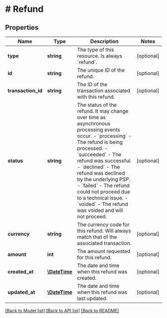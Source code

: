 # # Refund

## Properties

Name | Type | Description | Notes
------------ | ------------- | ------------- | -------------
**type** | **string** | The type of this resource. Is always &#x60;refund&#x60;. | [optional]
**id** | **string** | The unique ID of the refund. | [optional]
**transaction_id** | **string** | The ID of the transaction associated with this refund. | [optional]
**status** | **string** | The status of the refund. It may change over time as asynchronous processing events occur.  - &#x60;processing&#x60; - The refund is being processed. - &#x60;succeeded&#x60; - The refund was successful. - &#x60;declined&#x60; - The refund was declined by the underlying PSP. - &#x60;failed&#x60; - The refund could not proceed due to a technical issue. - &#x60;voided&#x60; - The refund was voided and will not proceed. | [optional]
**currency** | **string** | The currency code for this refund. Will always match that of the associated transaction. | [optional]
**amount** | **int** | The amount requested for this refund. | [optional]
**created_at** | [**\DateTime**](\DateTime.md) | The date and time when this refund was created. | [optional]
**updated_at** | [**\DateTime**](\DateTime.md) | The date and time when this refund was last updated. | [optional]

[[Back to Model list]](../../README.md#models) [[Back to API list]](../../README.md#endpoints) [[Back to README]](../../README.md)
